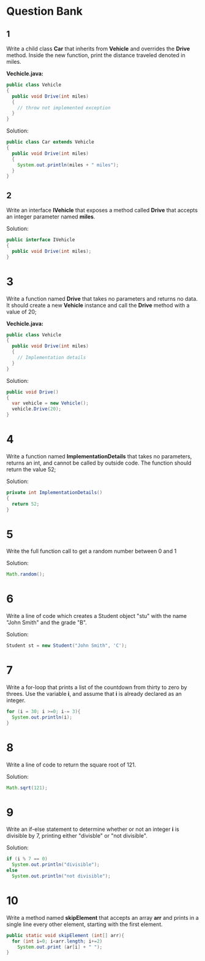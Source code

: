 # Question Bank

## 1
Write a child class **Car** that inherits from **Vehicle** and overrides the **Drive** method. Inside the new function, print the distance traveled denoted in miles.

**Vechicle.java:**
```java
public class Vehicle
{
  public void Drive(int miles)
  {
    // throw not implemented exception
  }
}
```

Solution:
```java
public class Car extends Vehicle
{
  public void Drive(int miles)
  {
    System.out.println(miles + " miles");
  }
}
```

## 2
Write an interface **IVehicle** that exposes a method called **Drive** that accepts an integer parameter named **miles**.

Solution:
```java
public interface IVehicle
{
  public void Drive(int miles);
}
```

# 3
Write a function named **Drive** that takes no parameters and returns no data. It should create a new **Vehicle** instance and call the **Drive** method with a value of 20;

**Vechicle.java:**
```java
public class Vehicle
{
  public void Drive(int miles)
  {
    // Implementation details
  }
}
```

Solution:
```java
public void Drive()
{
  var vehicle = new Vehicle();
  vehicle.Drive(20);
}
```

# 4
Write a function named **ImplementationDetails** that takes no parameters, returns an int, and cannot be called by outside code. The function should return the value 52;

Solution:
```java
private int ImplementationDetails()
{
  return 52;
}
```

# 5
Write the full function call to get a random number between 0 and 1

Solution:
```java
Math.random();
```

# 6 
Write a line of code which creates a Student object "stu" with the name "John Smith" and the grade "B". 

Solution:
```java
Student st = new Student("John Smith", 'C');
```
# 7
Write a for-loop that prints a list of the countdown from thirty to zero by threes. Use the variable **i**, and assume that **i** is already declared as an integer.
```java
for (i = 30; i >=0; i-= 3){
  System.out.println(i);
}
```
# 8 
Write a line of code to return the square root of 121. 

Solution:
```java
Math.sqrt(121);
```
# 9 
Write an if-else statement to determine whether or not an integer **i** is divisible by 7, printing either "divisble" or "not divisible".

Solution:
```java
if (i % 7 == 0)
  System.out.println("divisible");
else
  System.out.println("not divisible");
```

# 10 
Write a method named **skipElement** that accepts an array **arr** and prints in a single line every other element, starting with the first element.
```java
public static void skipElement (int[] arr){
  for (int i=0; i<arr.length; i+=2)
    System.out.print (ar[i] + " ");
}
```
